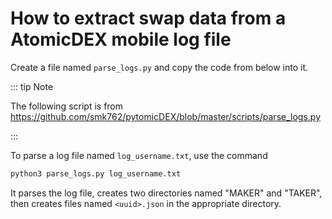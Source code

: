 # How to extract swap data from a AtomicDEX mobile log file

Create a file named `parse_logs.py` and copy the code from below into it.

::: tip Note

The following script is from https://github.com/smk762/pytomicDEX/blob/master/scripts/parse_logs.py

:::

<collapse-text hidden title="Code">

```py
#!/usr/bin/env python3
import os
import sys
import json

# Change this to your log filename
try:
    logfilename = sys.argv[1]
except:
    print("use like: parse_logs.py logfile.log")

if not os.path.isdir("MAKER"):
    os.makedirs("MAKER")
if not os.path.isdir("TAKER"):
    os.makedirs("TAKER")

with open(logfilename, "r") as f:
    lines = f.readlines()
    for line in lines:
        # Remove log data not during stress test
        if line.find('getRecentSwaps') > -1:
            print(line)
            try:
                swap_json = " ".join(line.split(" ")[5:])
                swap_results = json.loads(swap_json)['result']['swaps']
                for swap in swap_results:
                    if swap['type'] == 'Taker':
                        folder = "TAKER"
                    elif swap['type'] == 'Maker':
                        folder = "MAKER"
                    uuid = swap['uuid']
                    with open(folder+"/"+uuid+".json", "w") as j:
                        print("writing "+folder+"/"+uuid+".json")
                        j.write(json.dumps(swap))
            except json.decoder.JSONDecodeError:
                pass

```

</collapse-text>

To parse a log file named `log_username.txt`, use the command

```bash
python3 parse_logs.py log_username.txt
```

It parses the log file, creates two directories named "MAKER" and "TAKER", then creates files named `<uuid>.json` in the appropriate directory.
